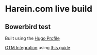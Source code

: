 # Harein.com live build
 
## Bowerbird test

Built using the [Hugo Profile](https://github.com/gurusabarish/hugo-profile)

[GTM Integration](https://github.com/henkisdabro/GTM-integration-Hugo) using [this guide](https://martijnvanvreeden.nl/how-to-add-google-tag-manager-to-hugo-static-website)
